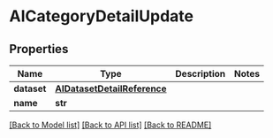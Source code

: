 # AICategoryDetailUpdate


## Properties

Name | Type | Description | Notes
------------ | ------------- | ------------- | -------------
**dataset** | [**AIDatasetDetailReference**](AIDatasetDetailReference.md) |  | 
**name** | **str** |  | 

[[Back to Model list]](../#documentation-for-models) [[Back to API list]](../#documentation-for-api-endpoints) [[Back to README]](../)


